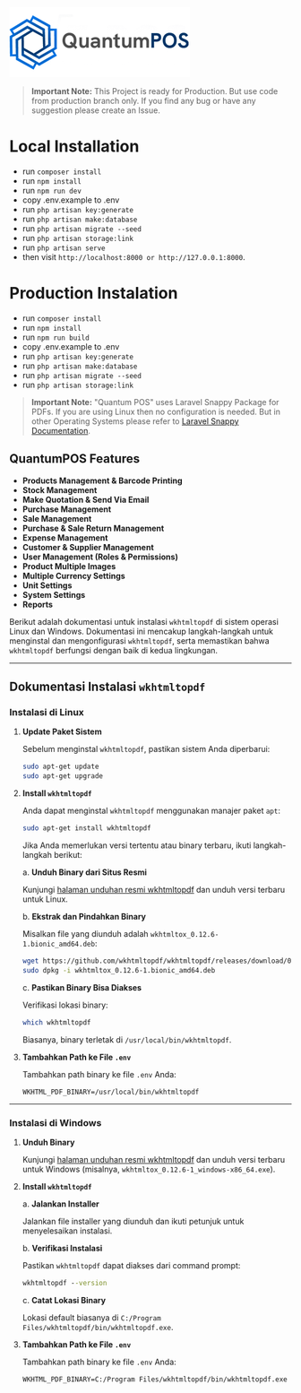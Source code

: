 <picture>
    <source srcset="public/images/logo.png"  
            media="(prefers-color-scheme: dark)">
    <img src="public/images/logo-dark.png" alt="App Logo">
</picture>

> **Important Note:** This Project is ready for Production. But use code from production branch only. If you find any bug or have any suggestion please create an Issue.

# Local Installation

- run ``composer install `` 
- run `` npm install ``
- run ``npm run dev``
- copy .env.example to .env
- run `` php artisan key:generate ``
- run `` php artisan make:database ``
- run `` php artisan migrate --seed ``
- run `` php artisan storage:link ``
- run `` php artisan serve ``
- then visit `` http://localhost:8000 or http://127.0.0.1:8000 ``.

# Production Instalation

- run ``composer install `` 
- run `` npm install ``
- run ``npm run build``
- copy .env.example to .env
- run `` php artisan key:generate ``
- run `` php artisan make:database ``
- run `` php artisan migrate --seed ``
- run `` php artisan storage:link ``

> **Important Note:** "Quantum POS" uses Laravel Snappy Package for PDFs. If you are using Linux then no configuration is needed. But in other Operating Systems please refer to [Laravel Snappy Documentation](https://github.com/barryvdh/laravel-snappy).

## QuantumPOS Features

- **Products Management & Barcode Printing**
- **Stock Management**
- **Make Quotation & Send Via Email**
- **Purchase Management**
- **Sale Management**
- **Purchase & Sale Return Management**
- **Expense Management**
- **Customer & Supplier Management**
- **User Management (Roles & Permissions)**
- **Product Multiple Images**
- **Multiple Currency Settings**
- **Unit Settings**
- **System Settings**
- **Reports**

Berikut adalah dokumentasi untuk instalasi `wkhtmltopdf` di sistem operasi Linux dan Windows. Dokumentasi ini mencakup langkah-langkah untuk menginstal dan mengonfigurasi `wkhtmltopdf`, serta memastikan bahwa `wkhtmltopdf` berfungsi dengan baik di kedua lingkungan.

---

## Dokumentasi Instalasi `wkhtmltopdf`

### Instalasi di Linux

1. **Update Paket Sistem**

   Sebelum menginstal `wkhtmltopdf`, pastikan sistem Anda diperbarui:

   ```bash
   sudo apt-get update
   sudo apt-get upgrade
   ```

2. **Install `wkhtmltopdf`**

   Anda dapat menginstal `wkhtmltopdf` menggunakan manajer paket `apt`:

   ```bash
   sudo apt-get install wkhtmltopdf
   ```

   Jika Anda memerlukan versi tertentu atau binary terbaru, ikuti langkah-langkah berikut:

   a. **Unduh Binary dari Situs Resmi**

      Kunjungi [halaman unduhan resmi wkhtmltopdf](https://wkhtmltopdf.org/downloads.html) dan unduh versi terbaru untuk Linux.

   b. **Ekstrak dan Pindahkan Binary**

      Misalkan file yang diunduh adalah `wkhtmltox_0.12.6-1.bionic_amd64.deb`:

      ```bash
      wget https://github.com/wkhtmltopdf/wkhtmltopdf/releases/download/0.12.6-1/wkhtmltox_0.12.6-1.bionic_amd64.deb
      sudo dpkg -i wkhtmltox_0.12.6-1.bionic_amd64.deb
      ```

   c. **Pastikan Binary Bisa Diakses**

      Verifikasi lokasi binary:

      ```bash
      which wkhtmltopdf
      ```

      Biasanya, binary terletak di `/usr/local/bin/wkhtmltopdf`.

3. **Tambahkan Path ke File `.env`**

   Tambahkan path binary ke file `.env` Anda:

   ```env
   WKHTML_PDF_BINARY=/usr/local/bin/wkhtmltopdf
   ```
---

### Instalasi di Windows

1. **Unduh Binary**

   Kunjungi [halaman unduhan resmi wkhtmltopdf](https://wkhtmltopdf.org/downloads.html) dan unduh versi terbaru untuk Windows (misalnya, `wkhtmltox_0.12.6-1_windows-x86_64.exe`).

2. **Install `wkhtmltopdf`**

   a. **Jalankan Installer**

      Jalankan file installer yang diunduh dan ikuti petunjuk untuk menyelesaikan instalasi.

   b. **Verifikasi Instalasi**

      Pastikan `wkhtmltopdf` dapat diakses dari command prompt:

      ```cmd
      wkhtmltopdf --version
      ```

   c. **Catat Lokasi Binary**

      Lokasi default biasanya di `C:/Program Files/wkhtmltopdf/bin/wkhtmltopdf.exe`.

3. **Tambahkan Path ke File `.env`**

   Tambahkan path binary ke file `.env` Anda:

   ```env
   WKHTML_PDF_BINARY=C:/Program Files/wkhtmltopdf/bin/wkhtmltopdf.exe
   ```


